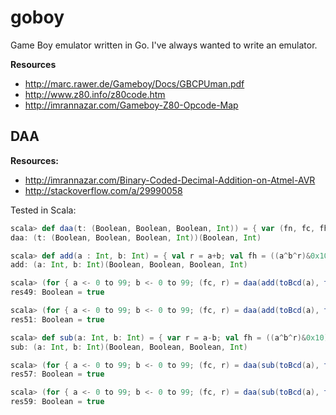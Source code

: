 # goboy

Game Boy emulator written in Go. I've always wanted to write an emulator.

**Resources**

- http://marc.rawer.de/Gameboy/Docs/GBCPUman.pdf
- http://www.z80.info/z80code.htm
- http://imrannazar.com/Gameboy-Z80-Opcode-Map

## DAA

**Resources:**

- http://imrannazar.com/Binary-Coded-Decimal-Addition-on-Atmel-AVR
- http://stackoverflow.com/a/29990058

Tested in Scala:

```scala
scala> def daa(t: (Boolean, Boolean, Boolean, Int)) = { var (fn, fc, fh, r) = t; val i = if (fn) -1 else 1; if (fh || (r&0xf) > 0x09) r += (i * 0x06); if (fc || r > 0x99) (true, r + (i * 0x60)) else (false, r) }
daa: (t: (Boolean, Boolean, Boolean, Int))(Boolean, Int)

scala> def add(a : Int, b: Int) = { val r = a+b; val fh = ((a^b^r)&0x10) > 0; val fc = r > 0xff; (false, fc, fh, r&0xff) }
add: (a: Int, b: Int)(Boolean, Boolean, Boolean, Int)

scala> (for { a <- 0 to 99; b <- 0 to 99; (fc, r) = daa(add(toBcd(a), toBcd(b))) } yield (toBcd((a+b)%100), r%256)) forall (t => t._1 == t._2)
res49: Boolean = true

scala> (for { a <- 0 to 99; b <- 0 to 99; (fc, r) = daa(add(toBcd(a), toBcd(b))) } yield (fc, a + b >= 100)) forall (t => t._1 == t._2)
res51: Boolean = true

scala> def sub(a: Int, b: Int) = { var r = a-b; val fh = ((a^b^r)&0x10) > 0; val fc = r < 0; (true, fc, fh, r&0xff) }
sub: (a: Int, b: Int)(Boolean, Boolean, Boolean, Int)

scala> (for { a <- 0 to 99; b <- 0 to 99; (fc, r) = daa(sub(toBcd(a), toBcd(b))) } yield (toBcd(((a-b)%100+100)%100), r%256)) forall (t => t._1 == t._2)
res57: Boolean = true

scala> (for { a <- 0 to 99; b <- 0 to 99; (fc, r) = daa(sub(toBcd(a), toBcd(b))) } yield (fc, a < b)) forall (t => t._1 == t._2)
res59: Boolean = true
```
